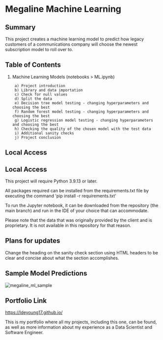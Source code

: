 # Megaline Machine Learning

<h2>Summary</h2>

This project creates a machine learning model to predict how legacy customers of a communications company will choose the newest subscription model to roll over to. 

<h2>Table of Contents</h2>

1. Machine Learning Models (notebooks > ML.ipynb)
      
        a) Project introduction
        b) Library and data importation
        c) Check for null values
        d) Split the data
        e) Decision tree model testing - changing hyperparameters and choosing the best
        f) Random forest model testing - changing hyperparameters and choosing the best
        g) Logistic regression model testing - changing hyperparameters and choosing the best
        h) Checking the quality of the chosen model with the test data
        i) Additional sanity checks
        j) Project conclusion


<h2>Local Access</h2>

<h2>Local Access</h2>

This project will require Python 3.9.13 or later.

All packages required can be installed from the requirements.txt file by executing the command 'pip install -r requirements.txt'

To run the Jupyter notebook, it can be downloaded from the repository (the main branch) and run in the IDE of your choice that can accommodate.

Please note that the data that was originally provided by the client and is proprietary. It is not available in this repository for that reason.

<h2>Plans for updates</h2>

Change the heading on the sanity check section using HTML headers to be clear and concise about what the section accomplishes.

<h2>Sample Model Predictions</h2>

![megaline_ml_sample](https://github.com/LDeYoung17/megaline-new-plan-practicum/assets/70500225/3f1d973e-1530-461e-bed1-adaf284db85f)


<h2>Portfolio Link</h2>

https://ldeyoung17.github.io/

This is my portfolio where all my projects, including this one, can be found, as well as more information about my experience as a Data Scientist and Software Engineer.
